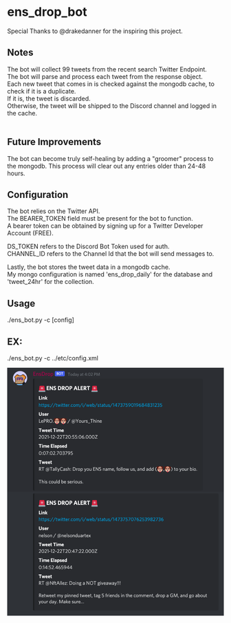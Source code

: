 # ens_drop_bot

Special Thanks to @drakedanner for the inspiring this project.

## Notes

The bot will collect 99 tweets from the recent search Twitter Endpoint.<br>
The bot will parse and process each tweet from the response object. <br>
Each new tweet that comes in is checked against the mongodb cache, to check if it is a duplicate.<br>
If it is, the tweet is discarded.<br>
Otherwise, the tweet will be shipped to the Discord channel and logged in the cache.<br><br>

## Future Improvements

The bot can become truly self-healing by adding a "groomer" process to the mongodb.
This process will clear out any entries older than 24-48 hours.

## Configuration

The bot relies on the Twitter API.<br>
The BEARER_TOKEN field must be present for the bot to function.<br>
A bearer token can be obtained by signing up for a Twitter Developer Account (FREE).<br>

DS_TOKEN refers to the Discord Bot Token used for auth.<br>
CHANNEL_ID refers to the Channel Id that the bot will send messages to.<br>

Lastly, the bot stores the tweet data in a mongodb cache.<br>
My mongo configuration is named 'ens_drop_daily' for the database and 'tweet_24hr' for the collection.<br>

## Usage
./ens_bot.py -c [config]

## EX: 
./ens_bot.py -c ../etc/config.xml

<p align="center" width="100%">
   <img src="work/ens_bot_test_run1.png">  
</p>
